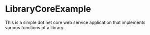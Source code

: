 # LibraryCoreExample
This is a simple dot net core web service application that implements various functions of a library.
